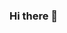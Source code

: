 ### Hi there 👋

<!--
**rumaisarather/rumaisarather** is a ✨ _special_ ✨ repository because its `README.md` (this file) appears on your GitHub profile.

Here are some ideas to get you started:

- 🔭 I’m currently working on ...
- 🌱 I’m currently learning React Js
- 👯 I’m looking to collaborate on ...
- 🤔 I’m looking for help with ...
- 💬 Ask me about MERN and Web development 
- 📫 How to reach me: ...
- 😄 Pronouns: ...
- ⚡ Fun fact: ...
-->
